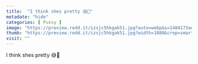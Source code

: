 ```yaml
---
title:  "I think shes pretty 😅🤩"
metadate: "hide"
categories: [ Pussy ]
image: "https://preview.redd.it/izsjc5hkgak51.jpg?auto=webp&s=1484173aeb02407c2edcf691e6563b81a5931a2e"
thumb: "https://preview.redd.it/izsjc5hkgak51.jpg?width=1080&crop=smart&auto=webp&s=fc87c1cd30d33010415d3d8297e4e3128d4c9afb"
visit: ""
---
```

I think shes pretty 😅🤩
